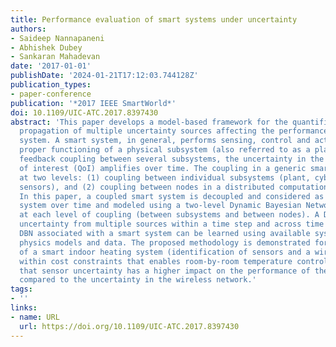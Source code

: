 ```yaml
---
title: Performance evaluation of smart systems under uncertainty
authors:
- Saideep Nannapaneni
- Abhishek Dubey
- Sankaran Mahadevan
date: '2017-01-01'
publishDate: '2024-01-21T17:12:03.744128Z'
publication_types:
- paper-conference
publication: '*2017 IEEE SmartWorld*'
doi: 10.1109/UIC-ATC.2017.8397430
abstract: 'This paper develops a model-based framework for the quantification and
  propagation of multiple uncertainty sources affecting the performance of a smart
  system. A smart system, in general, performs sensing, control and actuation for
  proper functioning of a physical subsystem (also referred to as a plant). With strong
  feedback coupling between several subsystems, the uncertainty in the quantities
  of interest (QoI) amplifies over time. The coupling in a generic smart system occurs
  at two levels: (1) coupling between individual subsystems (plant, cyber, actuation,
  sensors), and (2) coupling between nodes in a distributed computational subsystem.
  In this paper, a coupled smart system is decoupled and considered as a feed-forward
  system over time and modeled using a two-level Dynamic Bayesian Network (DBN), one
  at each level of coupling (between subsystems and between nodes). A DBN can aggregate
  uncertainty from multiple sources within a time step and across time steps. The
  DBN associated with a smart system can be learned using available system models,
  physics models and data. The proposed methodology is demonstrated for the design
  of a smart indoor heating system (identification of sensors and a wireless network)
  within cost constraints that enables room-by-room temperature control. We observe
  that sensor uncertainty has a higher impact on the performance of the heating system
  compared to the uncertainty in the wireless network.'
tags:
- ''
links:
- name: URL
  url: https://doi.org/10.1109/UIC-ATC.2017.8397430
---
```

